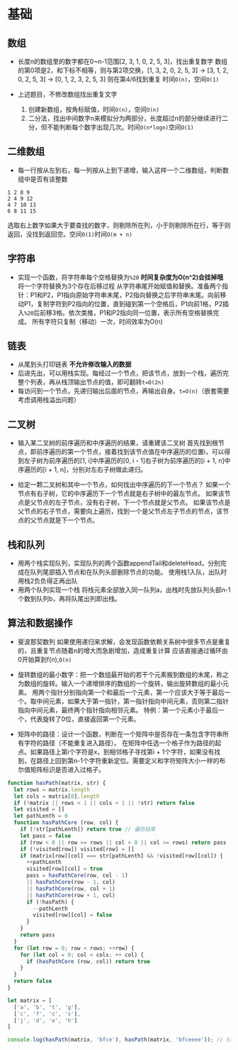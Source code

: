 # 基础
## 数组
* 长度n的数组里的数字都在0~n-1范围[2, 3, 1, 0, 2, 5, 3]，找出重复数字
数组的第0项是2，和下标不相等，则与第2项交换，[1, 3, 2, 0, 2, 5, 3] -> [3, 1, 2, 0, 2, 5, 3] -> [0, 1, 2, 3, 2, 5, 3] 则在第4/6找到重复
时间`O(n)`，空间`O(1)`

* 上述题目，不修改数组找出重复文字
  1. 创建新数组，按角标赋值，时间`O(n)`，空间`O(n)`
  2. 二分法，找出中间数字n来模拟分为两部分，长度超过n的部分继续进行二分，但不能判断每个数字出现几次。时间`O(n*logn)`空间`O(1)`

## 二维数组
* 每一行按从左到右，每一列按从上到下递增，输入这样一个二维数组，判断数组中是否有该整数
```
1 2 8 9
2 4 9 12
4 7 10 13
6 8 11 15
```
选取右上数字如果大于要查找的数字，则剔除所在列，小于则剔除所在行，等于则返回，没找到返回空。空间`O(1)`时间`O(m + n)`

## 字符串
* 实现一个函数，将字符串每个空格替换为`%20`
**时间复杂度为O(n^2)会挂掉哦**
将一个字符替换为3个存在后移过程
从字符串尾开始赋值和替换。准备两个指针：P1和P2，P1指向原始字符串末尾，P2指向替换之后字符串末尾。向前移动P1，复制字符到P2指向的位置，直到碰到第一个空格后，P1向前1格，P2插入`%20`后前移3格。依次类推，P1和P2指向同一位置，表示所有空格替换完成。
所有字符只复制（移动）一次，时间效率为O(n)

## 链表
* 从尾到头打印链表
**不允许修改输入的数据**
* 后进先出，可以用栈实现。每经过一个节点，把该节点，放到一个栈，遍历完整个列表，再从栈顶输出节点的值，即可翻转`t=O(2n)`
* 每访问到一个节点，先递归输出后面的节点，再输出自身。`t=O(n)`（嵌套需要考虑调用栈溢出问题）

## 二叉树
* 输入某二叉树的前序遍历和中序遍历的结果，请重建该二叉树
首先找到根节点，即前序遍历的第一个节点，接着找到该节点值在中序遍历的位置i，可以得到左子树为前序遍历的[1, i]中序遍历的[0, i - 1]右子树为前序遍历的[i + 1, n]中序遍历的[i + 1, n]，分别对左右子树做此递归。

* 给定一颗二叉树和其中一个节点，如何找出中序遍历的下一个节点？
如果一个节点有右子树，它的中序遍历下一个节点就是右子树中的最左节点。
如果该节点是父节点的左子节点，没有右子树，下一个节点就是父节点。
如果该节点是父节点的右子节点，需要向上遍历，找到一个是父节点左子节点的节点，该节点的父节点就是下一个节点。

## 栈和队列
* 用两个栈实现队列，实现队列的两个函数appendTail和deleteHead，分别完成在队列尾部插入节点和在队列头部删除节点的功能。
使用栈1入队，出队时用栈2负负得正再出队
* 用两个队列实现一个栈
将栈元素全部放入同一队列a，出栈时先放队列头部n-1个数到队列b，再将队尾出列即出栈。

## 算法和数据操作
* 斐波那契数列
如果使用递归来求解，会发现函数依赖关系树中很多节点是重复的，且重复节点随着n的增大而急剧增加，造成重复计算
应该直接通过循环由0开始算到f(n),`O(n)`

* 旋转数组的最小数字：把一个数组最开始的若干个元素搬到数组的末尾，称之为数组的旋转。输入一个递增排序的数组的一个旋转，输出旋转数组的最小元素。
用两个指针分别指向第一个和最后一个元素，第一个应该大于等于最后一个。取中间元素，如果大于第一指针，第一指针指向中间元素，否则第二指针指向中间元素，最终两个指针指向相邻元素。
特例：第一个元素小于最后一个，代表旋转了0位，直接返回第一个元素。

* 矩阵中的路径：设计一个函数，判断在一个矩阵中是否存在一条包含字符串所有字符的路径（不能重复进入路径）。
在矩阵中任选一个格子作为路径的起点。如果路径上第i个字符是x，到相邻格子寻找第i + 1个字符，如果没有找到，在路径上回到第n-1个字符重新定位。需要定义和字符矩阵大小一样的布尔值矩阵标识是否进入过格子。

```js
function hasPath(matrix, str) {
  let rows = matrix.length
  let cols = matrix[0].length
  if (!matrix || rows < 1 || cols < 1 || !str) return false
  let visited = []
  let pathLenth = 0
  function hasPathCore (row, col) {
    if (!str[pathLenth]) return true // 遍历结束
    let pass = false
    if (row < 0 || row >= rows || col < 0 || col >= rows) return pass
    if (!visited[row]) visited[row] = []
    if (matrix[row][col] === str[pathLenth] && !visited[row][col]) {
      ++pathLenth
      visited[row][col] = true
      pass = hasPathCore(row, col - 1)
      || hasPathCore(row - 1, col)
      || hasPathCore(row, col + 1)
      || hasPathCore(row + 1, col)
      if (!hasPath) {
        --pathLenth
        visited[row][col] = false
      }
    }
    return pass
  }
  for (let row = 0; row < rows; ++row) {
    for (let col = 0; col < cols; ++ col) {
      if (hasPathCore (row, col)) return true
    }
  }
  return false
}

let matrix = [
  ['a', 'b', 't', 'g'],
  ['c', 'f', 'c', 's'],
  ['j', 'd', 'e', 'h']
]

console.log(hasPath(matrix, 'bfce'), hasPath(matrix, 'bfceeee')); // true, false
```
